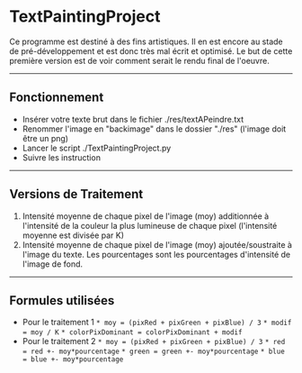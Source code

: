 # TextPaintingProject

Ce programme est destiné à des fins artistiques. Il en est encore au stade de pré-développement et est donc très mal écrit et optimisé.
Le but de cette première version est de voir comment serait le rendu final de l'oeuvre.

-----

## Fonctionnement

* Insérer votre texte brut dans le fichier ./res/textAPeindre.txt
* Renommer l'image en "backimage" dans le dossier "./res" (l'image doit être un png)
* Lancer le script ./TextPaintingProject.py
* Suivre les instruction

---

## Versions de Traitement

1. Intensité moyenne de chaque pixel de l'image (moy) additionnée à l'intensité de la couleur la plus lumineuse de chaque pixel (l'intensité moyenne est divisée par K)
2. Intensité moyenne de chaque pixel de l'image (moy) ajoutée/soustraite à l'image du texte. Les pourcentages sont les pourcentages d'intensité de l'image de fond.

---

## Formules utilisées

* Pour le traitement 1
`* moy = (pixRed + pixGreen + pixBlue) / 3`
`* modif = moy / K`
`* colorPixDominant = colorPixDominant + modif`
* Pour le traitement 2
`* moy = (pixRed + pixGreen + pixBlue) / 3`
`* red = red +- moy*pourcentage`
`* green = green +- moy*pourcentage`
`* blue = blue +- moy*pourcentage`